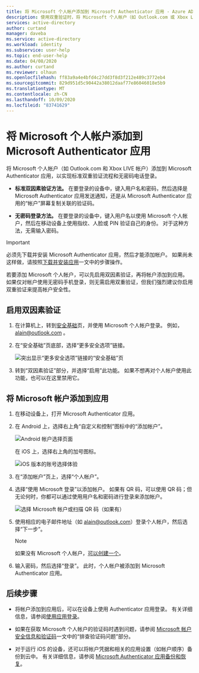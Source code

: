 ```yaml
---
title: 将 Microsoft 个人帐户添加到 Microsoft Authenticator 应用 - Azure AD
description: 使用双重验证时，将 Microsoft 个人帐户（如 Outlook.com 或 Xbox LIVE 帐户）添加到 Microsoft Authenticator 应用，以验证你的身份。
services: active-directory
author: curtand
manager: daveba
ms.service: active-directory
ms.workload: identity
ms.subservice: user-help
ms.topic: end-user-help
ms.date: 04/08/2020
ms.author: curtand
ms.reviewer: olhaun
ms.openlocfilehash: ff83a9a4e4bfd4c27dd3f8d3f212e489c3772eb4
ms.sourcegitcommit: 829d951d5c90442a38012daaf77e86046018e5b9
ms.translationtype: MT
ms.contentlocale: zh-CN
ms.lasthandoff: 10/09/2020
ms.locfileid: "83741629"
---
```

# <a name="add-personal-microsoft-accounts-to-the-microsoft-authenticator-app"></a>将 Microsoft 个人帐户添加到 Microsoft Authenticator 应用

将 Microsoft 个人帐户（如 Outlook.com 和 Xbox LIVE 帐户）添加到 Microsoft Authenticator 应用，以实现标准双重验证流程和无密码电话登录。

- **标准双因素验证方法。** 在要登录的设备中，键入用户名和密码，然后选择是 Microsoft Authenticator 应用发送通知，还是从 Microsoft Authenticator 应用的“帐户”屏幕复制关联的验证码。

- **无密码登录方法。** 在要登录的设备中，键入用户名以使用 Microsoft 个人帐户，然后在移动设备上使用指纹、人脸或 PIN 验证自己的身份。 对于这种方法，无需输入密码。

>[!Important]
>必须先下载并安装 Microsoft Authenticator 应用，然后才能添加帐户。 如果尚未这样做，请按照[下载并安装应用](user-help-auth-app-download-install.md)一文中的步骤操作。

若要添加 Microsoft 个人帐户，可以先启用双因素验证，再将帐户添加到应用。 如果仅对帐户使用无密码手机登录，则无需启用双重验证，但我们强烈建议你启用双重验证来提高帐户安全性。

## <a name="turn-on-two-factor-verification"></a>启用双因素验证

1. 在计算机上，转到[安全基础](https://account.microsoft.com/security)页，并使用 Microsoft 个人帐户登录。 例如，alain@outlook.com 。

2. 在“安全基础”页底部，选择“更多安全选项”链接。

    ![突出显示“更多安全选项”链接的“安全基础”页](./media/user-help-auth-app-add-personal-ms-account/more-security-options-link.png)

3. 转到“双因素验证”部分，并选择“启用”此功能。 如果不想再对个人帐户使用此功能，也可以在这里禁用它。

## <a name="add-your-microsoft-account-to-the-app"></a>将 Microsoft 帐户添加到应用

1. 在移动设备上，打开 Microsoft Authenticator 应用。

1. 在 Android 上，选择右上角“自定义和控制”图标中的“添加帐户”。

    ![Android 帐户选择页面](media/user-help-auth-app-add-personal-ms-account/customize-and-control-icon.png)

    在 iOS 上，选择右上角的加号图标。

    ![iOS 版本的账号选择体验](media/user-help-auth-app-add-personal-ms-account/customize-and-control-icon-ios.png)

1. 在“添加帐户”页上，选择“个人帐户”。

1. 选择“使用 Microsoft 登录”以添加帐户。 如果有 QR 码，可以使用 QR 码；但无论何时，你都可以通过使用用户名和密码进行登录来添加帐户。

    ![选择 Microsoft 帐户或扫描 QR 码（如果有）](media/user-help-auth-app-add-personal-ms-account/add-account-android.png)

1. 使用相应的电子邮件地址（如 alain@outlook.com）登录个人帐户，然后选择“下一步”。

    >[!Note]
    >如果没有 Microsoft 个人帐户，[可以创建一个](https://account.microsoft.com/account/Account?refd=www.bing.com&ru=https%3A%2F%2Faccount.microsoft.com%2F%3Frefd%3Dwww.bing.com&destrt=home-index)。

1. 输入密码，然后选择“登录”。 此时，个人帐户被添加到 Microsoft Authenticator 应用。

## <a name="next-steps"></a>后续步骤

- 将帐户添加到应用后，可以在设备上使用 Authenticator 应用登录。 有关详细信息，请参阅[使用应用登录](user-help-auth-app-sign-in.md)。

- 如果在获取 Microsoft 个人帐户的验证码时遇到问题，请参阅 [Microsoft 帐户安全信息和验证码](https://support.microsoft.com/help/12428/microsoft-account-security-info-verification-codes)一文中的“排查验证码问题”部分。

- 对于运行 iOS 的设备，还可以将帐户凭据和相关的应用设置（如帐户顺序）备份到云中。 有关详细信息，请参阅 [Microsoft Authenticator 应用备份和恢复](user-help-auth-app-backup-recovery.md)。

